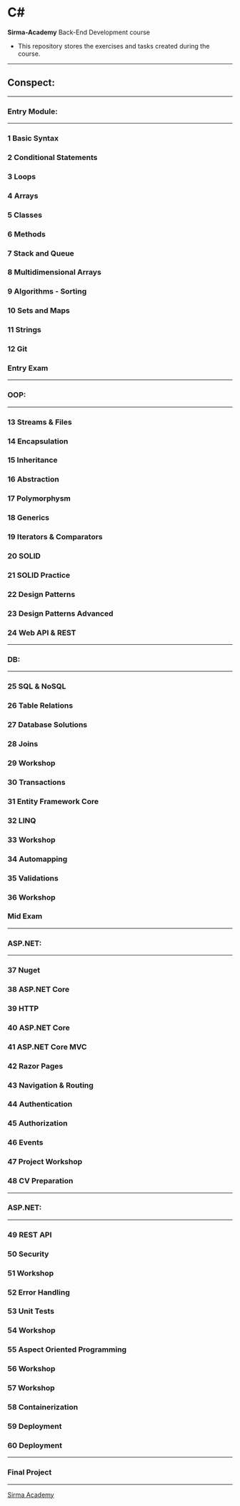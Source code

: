 # C#
**Sirma-Academy** Back-End Development course
* This repository stores the exercises and tasks created during the course.
---
## Conspect:
---
###     **Entry Module:**
---
### 1	Basic Syntax 
### 2	Conditional Statements 
### 3	Loops 
### 4	Arrays 
### 5	Classes 
### 6	Methods 
### 7	Stack and Queue 
### 8	Multidimensional Arrays 
### 9	Algorithms - Sorting 
### 10	Sets and Maps 
### 11	Strings 
### 12	Git 
### 	Entry Exam
---
### 	**OOP:**
---
### 13	Streams & Files
### 14	Encapsulation
### 15	Inheritance
### 16	Abstraction
### 17	Polymorphysm
### 18	Generics
### 19	Iterators & Comparators
### 20	SOLID
### 21	SOLID Practice
### 22	Design Patterns
### 23	Design Patterns Advanced
### 24	Web API & REST
---
### 	**DB:**
---
### 25	SQL & NoSQL
### 26	Table Relations
### 27	Database Solutions
### 28	Joins
### 29	Workshop
### 30	Transactions
### 31	Entity Framework Core
### 32	LINQ
### 33	Workshop
### 34	Automapping
### 35	Validations
### 36	Workshop
### 	Mid Exam
---
### 	**ASP.NET:**
---
### 37	Nuget
### 38	ASP.NET Core
### 39	HTTP
### 40	ASP.NET Core
### 41	ASP.NET Core MVC
### 42	Razor Pages
### 43	Navigation & Routing
### 44	Authentication
### 45	Authorization
### 46	Events
### 47	Project Workshop
### 48	CV Preparation
---
### 	**ASP.NET:**
---
### 49	REST API
### 50	Security
### 51	Workshop
### 52	Error Handling
### 53	Unit Tests
### 54	Workshop
### 55	Aspect Oriented Programming
### 56	Workshop
### 57	Workshop
### 58	Containerization
### 59	Deployment
### 60	Deployment
---
### 	Final Project
---
[Sirma Academy](https://careers.sirma.com/sirmaacademy.html) 